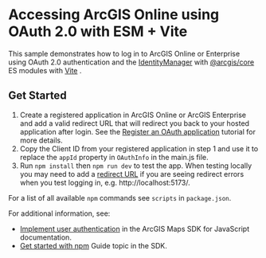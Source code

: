 # Accessing ArcGIS Online using OAuth 2.0 with ESM + Vite

This sample demonstrates how to log in to ArcGIS Online or Enterprise using OAuth 2.0 authentication and the [IdentityManager](https://developers.arcgis.com/javascript/latest/api-reference/esri-identity-IdentityManager.html) with [@arcgis/core](https://www.npmjs.com/package/@arcgis/core) ES modules with [Vite](https://vitejs.dev/) .

## Get Started

1. Create a registered application in ArcGIS Online or ArcGIS Enterprise and add a valid redirect URL that will redirect you back to your hosted application after login. See the [Register an OAuth application](https://next.sites.afd.arcgis.com/documentation/mapping-apis-and-services/security/tutorials/register-your-application/) tutorial for more details.
2. Copy the Client ID from your registered application in step 1 and use it to replace the `appId` property in `OAuthInfo` in the main.js file.
3. Run `npm install` then `npm run dev` to test the app. When testing locally you may need to add a [redirect URL](https://developers.arcgis.com/documentation/mapping-apis-and-services/security/tutorials/add-redirect-uri/) if you are seeing redirect errors when you test logging in, e.g. http://localhost:5173/.

For a list of all available `npm` commands see `scripts` in `package.json`.

For additional information, see:
- [Implement user authentication](https://developers.arcgis.com/javascript/latest/tutorials/implement-user-authentication/) in the ArcGIS Maps SDK for JavaScript documentation.
- [Get started with npm](https://developers.arcgis.com/javascript/latest/get-started-npm/#api/) Guide topic in the SDK.
